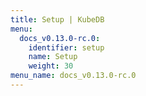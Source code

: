 ```yaml
---
title: Setup | KubeDB
menu:
  docs_v0.13.0-rc.0:
    identifier: setup
    name: Setup
    weight: 30
menu_name: docs_v0.13.0-rc.0
---
```


